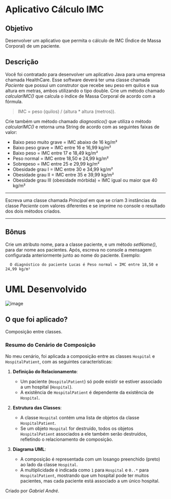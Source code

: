 # Aplicativo Cálculo IMC
## Objetivo
Desenvolver um aplicativo que permita o cálculo de IMC (Índice de Massa Corporal) de um paciente.
## Descrição
Você foi contratado para desenvolver um aplicativo Java para uma empresa chamada HealthCare. Esse software deverá ter uma classe chamada _Paciente_ que possui um construtor que recebe seu peso em quilos e sua altura em metras, ambos utilizando o tipo double. Crie um método chamado _calcularIMC()_ que calcula o índice de Massa Corporal de acordo com a fórmula.
> IMC = peso (quilos) / (altura * altura (metros)).

Crie também um método chamado _diagnostico()_ que utiliza o método _calcularIMC()_ e retorna uma String de acordo com as seguintes faixas de valor:
- Baixo peso muito grave = IMC abaixo de 16 kg/m²
- Baixo peso grave = IMC entre 16 e 16,99 kg/m²
- Baixo peso = IMC entre 17 e 18,49 kg/m²
- Peso normal = IMC entre 18,50 e 24,99 kg/m²
- Sobrepeso = IMC entre 25 e 29,99 kg/m²
- Obesidade grau I = IMC entre 30 e 34,99 kg/m²
- Obesidade grau II = IMC entre 35 e 39,99 kg/m²
- Obesidade grau III (obesidade mórbida) = IMC igual ou maior que 40 kg/m²
________________________
Escreva uma classe chamada _Principal_ em que se criam 3 instâncias da classe _Paciente_ com valores diferentes e se imprime no console o resultado dos dois métodos criados.
________________________
## Bônus
Crie um atributo nome, para a classe paciente, e um método _setNome()_, para dar nome aos pacientes. Após, escreva no console a mensagem configurada anteriormente junto ao nome do paciente.
Exemplo:
~~~
  O diagnóstico do paciente Lucas é Peso normal = IMC entre 18,50 e 24,99 kg/m²
~~~
# UML Desenvolvido
![image](https://github.com/gabrielandre-math/AcademiaJavaAtos/assets/60861872/33001b75-64f7-4047-8f5a-6fa5c0ca1524)

## O que foi aplicado?
Composição entre classes.

### Resumo do Cenário de Composição

No meu cenário, foi aplicada a composição entre as classes `Hospital` e `HospitalPatient`, com as seguintes características:

1. **Definição do Relacionamento**:
   - Um paciente (`HospitalPatient`) só pode existir se estiver associado a um hospital (`Hospital`).
   - A existência de `HospitalPatient` é dependente da existência de `Hospital`.

2. **Estrutura das Classes**:
   - A classe `Hospital` contém uma lista de objetos da classe `HospitalPatient`.
   - Se um objeto `Hospital` for destruído, todos os objetos `HospitalPatient` associados a ele também serão destruídos, refletindo o relacionamento de composição.

3. **Diagrama UML**:
   - A composição é representada com um losango preenchido (preto) ao lado da classe `Hospital`.
   - A multiplicidade é indicada como `1` para `Hospital` e `0..*` para `HospitalPatient`, mostrando que um hospital pode ter muitos pacientes, mas cada paciente está associado a um único hospital.

Criado por _Gabriel André._
